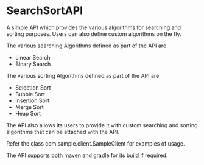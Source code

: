 # SearchSortAPI

A simple API which provides the various algorithms for searching and sorting purposes. Users can also define custom algorithms on the fly.

The various searching Algorithms defined as part of the API are

- Linear Search
- Binary Search

The various sorting Algorithms defined as part of the API are

- Selection Sort
- Bubble Sort
- Insertion Sort
- Merge Sort
- Heap Sort

The API also allows its users to provide it with custom searching and sorting algorithms that can be attached with the API.

Refer the class com.sample.client.SampleClient for examples of usage.

The API supports both maven and gradle for its build if required.
